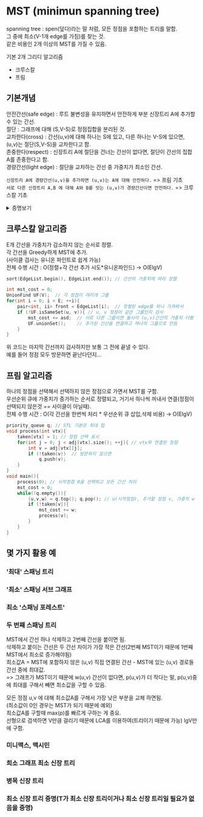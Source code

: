 # MST (minimun spanning tree)
  
spanning tree : spen(덮다)라는 말 처럼, 모든 정점을 포함하는 트리를 말함.  
그 중에 최소(V-1개 edge를 가짐)를 찾는 것.  
같은 비용인 2개 이상의 MST를 가질 수 있음.  
  
기본 2개 그리디 알고리즘  
- 크루스칼
- 프림

## 기본개념
안전간선(safe edge) : 루트 불변성을 유지하면서 안전하게 부분 신장트리 A에 추가할 수 있는 간선.  
절단 : 그래프에 대해 (S,V-S)로 정점집합을 분리된 것.  
교차한다(cross) : 간선(u,v)에 대해 하나는 S에 있고, 다른 하나는 V-S에 있으면, (u,v)는 절단(S,V-S)을 교차한다고 함.  
존중한다(respect) : 신장트리 A에 절단을 건너는 간선이 없다면, 절단이 간선의 집합 A를 존중한다고 함.  
경량간선(light edge) : 절단을 교차하는 간선 중 가중치가 최소인 간선.  
  
`신장트리 A에 경량간선(u,v)을 추가하면 (u,v)는 A에 대해 안전하다.` => 프림 기초  
`서로 다른 신장트리 A,B 에 대해 A와 B를 잇는 (u,v)가 경량간선이면 안전하다.` => 크루스칼 기초  
<details>
<summary>증명보기</summary>
<div markdown="1">
<img src="https://user-images.githubusercontent.com/6275158/52279577-31958e80-299d-11e9-911d-a74d5fe290d5.png">
</div>
</details>

## 크루스칼 알고리즘
E개 간선을 가중치가 감소하지 않는 순서로 정렬.  
각 간선을 Greedy하게 MST에 추가.  
(사이클 검사는 유니온 파인트로 쉽게 가능)  
전체 수행 시간 : O(정렬+각 간선 추가 시도*유니온파인드) -> O(ElgV)  
  
  
```c++
sort(EdgeList.begin(), EdgeList.end()); // 간선의 가중치에 따라 정렬

int mst_cost = 0;
UnionFind UF(V);  // 각 정점이 여러개 그룹
for(int i = 0; i < E; ++i){
    pair<int, ii> front = EdgeList[i];  // 정렬된 edge를 하나 가져와서
    if (!UF.isSameSet(u, v)){ // u, v 정점이 같은 그룹인지 검사
        mst_cost += asd;  // 서로 다른 그룹이면 둘사이 (u,v)간선의 가중치 더함
        UF.unionSet();    // 추가된 간선을 연결하고 하나의 그룹으로 만듬
    }
}
```
위 코드는 마지막 간선까지 검사하지만 보통 그 전에 끝낼 수 있다.  
예를 들어 정점 모두 방문하면 끝난다던지...  

## 프림 알고리즘
하나의 정점을 선택해서 선택하지 않은 정점으로 가면서 MST를 구함.  
우선순위 큐에 가중치가 증가하는 순서로 정렬되고, 거기서 하나씩 꺼내서 연결(정점이 선택되지 않은것 == 사이클이 아닐때).  
전체 수행 시간 : O(각 간선을 한번씩 처리 * 우선순위 큐 삽입,삭제 비용) -> O(ElgV)  
  
```c++
priority_queue q; // STL 기본은 최대 힙
void process(int vtx){
    taken[vtx] = 1; // 정점 선택 표시
    for(int j = 0; j < adj[vtx].size(); ++j){ // vtx와 연결된 정점
        int v = adj[vtx][j];
        if (!taken(v))  // 방문하지 않으면
            q.push(v);
    }
}
void main(){
    process(0); // 시작정점 0을 선택하고 모든 간선 처리
    mst_cost = 0;
    while(!q.empty()){
        (u,v,w) = q.top(); q.pop(); // u(시작정점), 추가할 정점 v, 가중치 w
        if (!taken[v]){
            mst_cost += w;
            process(v);
        }
    }
}
```

## 몇 가지 활용 예
### '최대' 스패닝 트리
### '최소' 스패닝 서브 그래프
### 최소 '스패닝 포레스트'

### 두 번째 스패닝 트리
MST에서 간선 하나 삭제하고 2번째 간선을 붙이면 됨.  
삭제하고 붙이는 간선은 두 간선 차이가 가장 작은 간선(2번째 MST이기 때문에 1번째 MST에서 최소로 증가해야됨)  
최소값A = MST에 포함하지 않은 (u,v) 직접 연결된 간선 - MST에 있는 (u,v) 경로들 간선 중에 최대값.  
=> 그래프가 MST이기 때문에 w(u,v) 간선이 없다면, p(u,v)가 더 작다는 말, p(u,v)중에 최대를 구해서 빼면 최소값을 구할 수 있음.  
  
모든 정점 u,v 에 대해 최소값A를 구해서 가장 낮은 부분을 교체 하면됨.  
(최소값이 0인 경우는 MST가 되기 때문에 예외)  
최소값A를 구할때 max(p)를 빠르게 구하는 게 중요.  
선형으로 검색하면 V만큼 걸리기 때문에 LCA를 이용하여(트리이기 때문에 가능) lgV만에 구함.  


### 미니맥스, 맥시민
### 희소 그래프 최소 신장 트리
### 병목 신장 트리
### 최소 신장 트리 증명(T가 최소 신장 트리이거나 최소 신장 트리일 필요가 없음을 증명)
